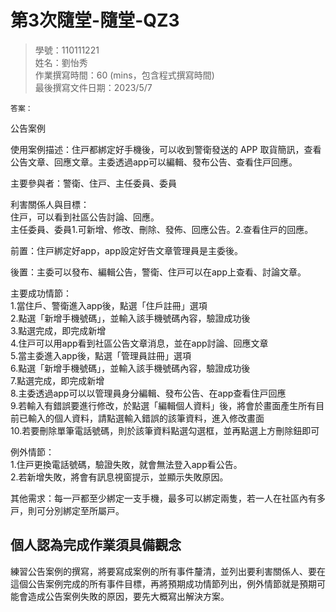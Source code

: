 # 第3次隨堂-隨堂-QZ3
>
>學號：110111221
><br />
>姓名：劉怡秀
><br />
>作業撰寫時間：60 (mins，包含程式撰寫時間)
><br />
>最後撰寫文件日期：2023/5/7
>



    答案：
公告案例<br>

使⽤案例描述：住⼾都綁定好⼿機後，可以收到警衛發送的 APP 取貨簡訊，查看公告文章、回應文章。主委透過app可以編輯、發布公告、查看住⼾回應。<br>

主要參與者：警衛、住⼾、主任委員、委員<br>

利害關係⼈與⽬標：<br>
住⼾，可以看到社區公告討論、回應。<br>
主任委員、委員1.可新增、修改、刪除、發佈、回應公告。2.查看住⼾的回應。<br>

前置：住⼾綁定好app，app設定好告文章管理員是主委後。<br>

後置：主委可以發布、編輯公告，警衛、住⼾可以在app上查看、討論文章。<br>

主要成功情節：<br>
1.當住戶、警衛進入app後，點選「住戶註冊」選項<br>
2.點選「新增手機號碼」，並輸入該手機號碼內容，驗證成功後<br>
3.點選完成，即完成新增<br>
4.住⼾可以⽤app看到社區公告文章消息，並在app討論、回應文章<br>
5.當主委進入app後，點選「管理員註冊」選項<br>
6.點選「新增手機號碼」，並輸入該手機號碼內容，驗證成功後<br>
7.點選完成，即完成新增<br>
8.主委透過app可以以管理員身分編輯、發布公告、在app查看住⼾回應<br>
9.若輸入有錯誤要進行修改，於點選「編輯個人資料」後，將會於畫面產生所有目前已輸入的個人資料，請點選輸入錯誤的該筆資料，進入修改畫面<br>
10.若要刪除單筆電話號碼，則於該筆資料點選勾選框，並再點選上方刪除鈕即可<br>

例外情節：<br>
1.住⼾更換電話號碼，驗證失敗，就會無法登入app看公告。<br>
2.若新增失敗，將會有訊息視窗提示，並顯示失敗原因。


其他需求：每⼀⼾都⾄少綁定⼀⽀⼿機，最多可以綁定兩隻，若⼀⼈在社區內有多⼾，則可分別綁定⾄所屬⼾。<br>

## 個人認為完成作業須具備觀念

練習公告案例的撰寫，將要寫成案例的所有事件釐清，並列出要利害關係人、要在這個公告案例完成的所有事件目標，再將預期成功情節列出，例外情節就是預期可能會造成公告案例失敗的原因，要先大概寫出解決方案。